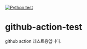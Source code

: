 [![Python test](https://github.com/HanSu-yeon/github-action-test/actions/workflows/test.yaml/badge.svg)](https://github.com/HanSu-yeon/github-action-test/actions/workflows/test.yaml)

# github-action-test
github action 테스트용입니다.
